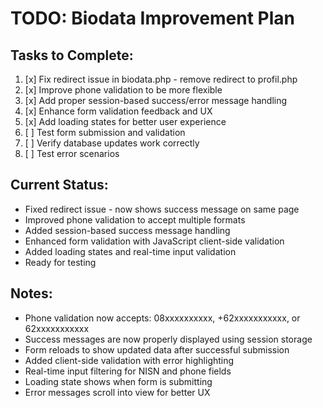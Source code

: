 # TODO: Biodata Improvement Plan

## Tasks to Complete:

1. [x] Fix redirect issue in biodata.php - remove redirect to profil.php
2. [x] Improve phone validation to be more flexible
3. [x] Add proper session-based success/error message handling
4. [x] Enhance form validation feedback and UX
5. [x] Add loading states for better user experience
6. [ ] Test form submission and validation
7. [ ] Verify database updates work correctly
8. [ ] Test error scenarios

## Current Status:
- Fixed redirect issue - now shows success message on same page
- Improved phone validation to accept multiple formats
- Added session-based success message handling
- Enhanced form validation with JavaScript client-side validation
- Added loading states and real-time input validation
- Ready for testing

## Notes:
- Phone validation now accepts: 08xxxxxxxxxx, +62xxxxxxxxxxx, or 62xxxxxxxxxxx
- Success messages are now properly displayed using session storage
- Form reloads to show updated data after successful submission
- Added client-side validation with error highlighting
- Real-time input filtering for NISN and phone fields
- Loading state shows when form is submitting
- Error messages scroll into view for better UX

